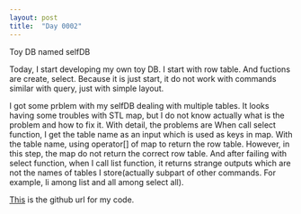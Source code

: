```yaml
---
layout: post
title:  "Day 0002"
---
```

Toy DB named selfDB

Today, I start developing my own toy DB.
I start with row table. And fuctions are create, select.
Because it is just start, it do not work with commands similar with query, just with simple layout.

I got some prblem with my selfDB dealing with multiple tables. It looks having some troubles with STL map, but I do not know actually what is the problem and how to fix it.
With detail, the problems are
    When call select function, I get the table name as an input which is used as keys in map. With the table name, using operator[] of map to return the row table. However, in this step, the map do not return the correct row table. And after failing with select function, when I call list function, it returns strange outputs which are not the names of tables I store(actually subpart of other commands. For example, li among list and all among select all).

[This] is the github url for my code.

[This]: https://github.com/Jyon-k/selfDB
